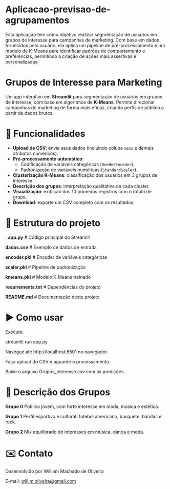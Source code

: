 # Aplicacao-previsao-de-agrupamentos
Esta aplicação tem como objetivo realizar segmentação de usuários em grupos de interesse para campanhas de marketing. Com base em dados fornecidos pelo usuário, ela aplica um pipeline de pré-processamento e um modelo de K-Means para identificar padrões de comportamento e preferências, permitindo a criação de ações mais assertivas e personalizadas.

# Grupos de Interesse para Marketing

Um app interativo em **Streamlit** para segmentação de usuários em grupos de interesse, com base em algoritmos de **K-Means**. Permite direcionar campanhas de marketing de forma mais eficaz, criando perfis de público a partir de dados brutos.

# 🚀 Funcionalidades

- **Upload de CSV**: envie seus dados (incluindo coluna `sexo` e demais atributos numéricos).
- **Pré-processamento automático**:
  - Codificação de variáveis categóricas (`OneHotEncoder`).
  - Padronização de variáveis numéricas (`StandardScaler`).
- **Clusterização K-Means**: classificação dos usuários em 3 grupos de interesse.
- **Descrição dos grupos**: interpretação qualitativa de cada cluster.
- **Visualização**: exibição dos 10 primeiros registros com o rótulo de grupo.
- **Download**: exporte um CSV completo com os resultados.


# 📂 Estrutura do projeto

.
**app.py**              # Código principal do Streamlit

**dados.csv**           # Exemplo de dados de entrada

**encoder.pkl**         # Encoder de variáveis categóricas

**scaler.pkl**          # Pipeline de padronização

**kmeans.pkl**          # Modelo K-Means treinado

**requirements.txt**    # Dependências do projeto

**README.md**           # Documentação deste projeto


# ▶️ Como usar

Execute:

streamlit run app.py

Navegue até http://localhost:8501 no navegador.

Faça upload do CSV e aguarde o processamento.

Baixe o arquivo Grupos_interesse.csv com as predições.


# 🎯 Descrição dos Grupos

**Grupo 0**
Público jovem, com forte interesse em moda, música e estética.

**Grupo 1**
Perfil esportivo e cultural: futebol americano, basquete, bandas e rock.

**Grupo 2**
Mix equilibrado de interesses em música, dança e moda.

# ✉️ Contato
Desenvolvido por William Machado de Oliveira

E-mail: will.m.oliveira@gmail.com
